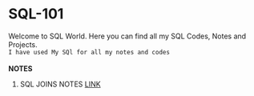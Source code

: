 
# SQL-101
Welcome to SQL World. Here you can find all my SQL Codes, Notes and Projects.\
`I have used My SQl for all my notes and codes`\
\
**NOTES**

1) SQL JOINS NOTES [LINK](https://github.com/Dhritionly/SQL-101/blob/31babfb5746a08772013c85c58fc8e5eb20a8245/NOTES/Joins/SQL_JOINS.md)


